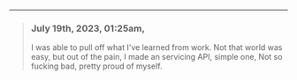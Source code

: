 
<hr/>

> ### July 19th, 2023, 01:25am,
> I was able to pull off what I've learned from work. Not that world was easy, but out of the pain, I made an servicing API, simple one, Not so fucking bad, pretty proud of myself.


